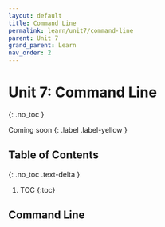 ```yaml
---
layout: default
title: Command Line
permalink: learn/unit7/command-line
parent: Unit 7
grand_parent: Learn
nav_order: 2
---
```


<!-- prettier-ignore-start -->

# Unit 7: Command Line
{: .no_toc }

Coming soon
{: .label .label-yellow }

## Table of Contents
{: .no_toc .text-delta }

1. TOC
{:toc}

<!-- prettier-ignore-end -->

## Command Line
